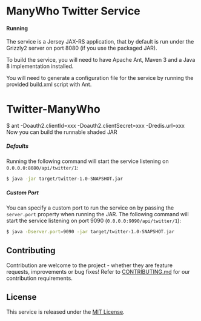 ManyWho Twitter Service
==========================

#### Running

The service is a Jersey JAX-RS application, that by default is run under the Grizzly2 server on port 8080 (if you use 
the packaged JAR).

To build the service, you will need to have Apache Ant, Maven 3 and a Java 8 implementation installed.

You will need to generate a configuration file for the service by running the provided build.xml script with Ant.

# Twitter-ManyWho

$ ant -Doauth2.clientId=xxx -Doauth2.clientSecret=xxx -Dredis.url=xxx
Now you can build the runnable shaded JAR

##### Defaults

Running the following command will start the service listening on `0.0.0.0:8080/api/twitter/1`:

```bash
$ java -jar target/twitter-1.0-SNAPSHOT.jar
```

##### Custom Port

You can specify a custom port to run the service on by passing the `server.port` property when running the JAR. The
following command will start the service listening on port 9090 (`0.0.0.0:9090/api/twitter/1`):

```bash
$ java -Dserver.port=9090 -jar target/twitter-1.0-SNAPSHOT.jar
```

## Contributing

Contribution are welcome to the project - whether they are feature requests, improvements or bug fixes! Refer to 
[CONTRIBUTING.md](CONTRIBUTING.md) for our contribution requirements.

## License

This service is released under the [MIT License](http://opensource.org/licenses/mit-license.php).

